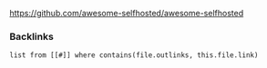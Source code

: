 https://github.com/awesome-selfhosted/awesome-selfhosted


### Backlinks
```dataview 
list from [[#]] where contains(file.outlinks, this.file.link)
```

